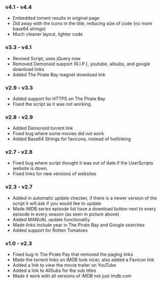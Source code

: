 ### v4.1 - v4.4
 * Embedded torrent results in original page
 * Did away with the icons in the title, reducing size of code (no more base64 strings)
 * Much cleaner layout, lighter code

### v3.3 - v4.1
 * Revived Script, uses jQuery now
 * Removed Demonoid support (R.I.P.), youtube, allsubs, and google download links
 * Added The Pirate Bay magnet download link

### v2.9 - v3.3
 * Added support for HTTPS on The Pirate Bay
 * Fixed the script as it was not working.

### v2.8 - v2.9
 * Added Demonoid torrent link
 * Fixed bug where some movies did not work
 * Added Base64 Strings for favicons, instead of hotlinking

### v2.7 - v2.8
 * Fixed bug where script thought it was out of date if the UserScripts website is down.
 * Fixed links for new versions of websites

### v2.3 - v2.7
 * Added in automatic update checker, if there is a newer version of the script it will ask if you would like to update
 * Made iMDB series episode list have a download button next to every episode in every season (as seen in picture above)
 * Added MANUAL update functionality
 * Made links include year in The Pirate Bay and Google searches
 * Added support for Rotten Tomatoes

### v1.0 - v2.3
 * Fixed bug in The Pirate Pay that removed the paging links
 * Made the torrent links on iMDB look nicer, also added a Favicon link
 * Added a link to view the movie trailer on YouTube
 * Added a link to AllSubs for the sub titles
 * Made it work with all versions of iMDB not just imdb.com